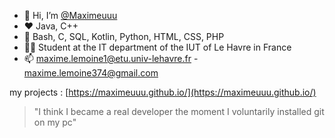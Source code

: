 - 👋 Hi, I’m [@Maximeuuu](https://github.com/Maximeuuu)
- ❤️ Java, C++
- 🌱 Bash, C, SQL, Kotlin, Python, HTML, CSS, PHP
- 👨‍🎓 Student at the IT department of the IUT of Le Havre in France
- 📫 maxime.lemoine1@etu.univ-lehavre.fr  -  maxime.lemoine374@gmail.com

my projects : [https://maximeuuu.github.io/](https://maximeuuu.github.io/)

> "I think I became a real developer the moment I voluntarily installed git on my pc"

<!---
Maximeuuu/Maximeuuu is a ✨ special ✨ repository because its `README.md` (this file) appears on your GitHub profile.
You can click the Preview link to take a look at your changes.
--->
